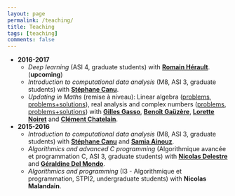 ```yaml
---
layout: page
permalink: /teaching/
title: Teaching
tags: [teaching]
comments: false
---
```

* **2016-2017**
  * *Deep learning* (ASI 4, graduate students) with 
  [**Romain Hérault**](https://asi.insa-rouen.fr/enseignants/~rherault/pelican/). (**upcoming**)
  * *Introduction to computational data analysis* (M8, ASI 3, graduate students)
    with [**Stéphane Canu**](http://asi.insa-rouen.fr/enseignants/~scanu/).
  * *Updating in Maths* (remise à niveau): Linear algebra ([problems](/otherdocs/teaching2016-2017/anum.pdf),
  [problems+solutions](/otherdocs/teaching2016-2017/anum-sol.pdf)), 
  real analysis and complex numbers
  ([problems](/otherdocs/teaching2016-2017/anar-ncomplx.pdf), 
  [problems+solutions](/otherdocs/teaching2016-2017/anar-ncomplx-sol.pdf))
    with [**Gilles Gasso**](http://asi.insa-rouen.fr/enseignants/~gasso/), 
	[**Benoît Gaüzère**](http://pagesperso.litislab.fr/~bgauzere/#home), 
	[**Lorette Noiret**](http://lmi.insa-rouen.fr/membres/12-membres/collaborateurs-externes-associes/71-noiret.html) and
	[**Clément Chatelain**](http://pagesperso.litislab.fr/cchatelain/).
* **2015-2016**
  * *Introduction to computational data analysis* (M8, ASI 3, graduate students)
    with [**Stéphane Canu**](http://asi.insa-rouen.fr/enseignants/~scanu/)  and 
	[**Samia Ainouz**](http://pagesperso.litislab.fr/sainouz/).
  * *Algorithmics and advanced C programming* (Algorithmique avancée et
  programmation C, ASI 3, graduate students) with 
  [**Nicolas Delestre**](http://asi.insa-rouen.fr/enseignants/~delestre/) and 
  [**Géraldine Del Mondo**](https://sites.google.com/site/geraldinedelmondo/).
  * *Algorithmics and programming* (I3 - Algorithmique et programmation,
  STPI2, undergraduate students) with **Nicolas Malandain**.
